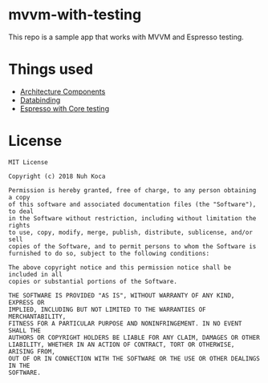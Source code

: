 # mvvm-with-testing
This repo is a sample app that works with MVVM and Espresso testing.


# Things used

* [Architecture Components](https://github.com/googlesamples/android-architecture-components)
* [Databinding](https://developer.android.com/topic/libraries/data-binding/index.html)
* [Espresso with Core testing](https://developer.android.com/topic/libraries/architecture/guide.html#Testing%20Artifacts)

# License

```
MIT License

Copyright (c) 2018 Nuh Koca

Permission is hereby granted, free of charge, to any person obtaining a copy
of this software and associated documentation files (the "Software"), to deal
in the Software without restriction, including without limitation the rights
to use, copy, modify, merge, publish, distribute, sublicense, and/or sell
copies of the Software, and to permit persons to whom the Software is
furnished to do so, subject to the following conditions:

The above copyright notice and this permission notice shall be included in all
copies or substantial portions of the Software.

THE SOFTWARE IS PROVIDED "AS IS", WITHOUT WARRANTY OF ANY KIND, EXPRESS OR
IMPLIED, INCLUDING BUT NOT LIMITED TO THE WARRANTIES OF MERCHANTABILITY,
FITNESS FOR A PARTICULAR PURPOSE AND NONINFRINGEMENT. IN NO EVENT SHALL THE
AUTHORS OR COPYRIGHT HOLDERS BE LIABLE FOR ANY CLAIM, DAMAGES OR OTHER
LIABILITY, WHETHER IN AN ACTION OF CONTRACT, TORT OR OTHERWISE, ARISING FROM,
OUT OF OR IN CONNECTION WITH THE SOFTWARE OR THE USE OR OTHER DEALINGS IN THE
SOFTWARE.
```
